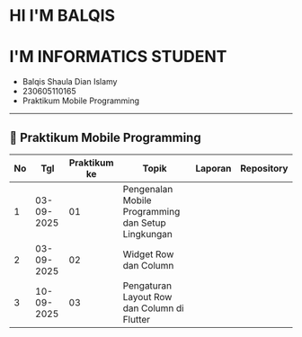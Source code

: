# HI I'M BALQIS

# I'M INFORMATICS STUDENT

- Balqis Shaula Dian Islamy  
- 230605110165  
- Praktikum Mobile Programming  

---

## 📌 Praktikum Mobile Programming

| No | Tgl        | Praktikum ke | Topik                                              | Laporan       | Repository        |
|----|------------|--------------|---------------------------------------------------|---------------|------------------|
| 1  | 03-09-2025 | 01           | Pengenalan Mobile Programming dan Setup Lingkungan |      |         |
| 2  | 03-09-2025 | 02           | Widget Row dan Column                              |      |         |
| 3  | 10-09-2025 | 03           | Pengaturan Layout Row dan Column di Flutter        |      |         |
